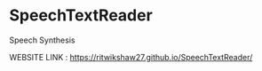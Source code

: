 # SpeechTextReader
Speech Synthesis

WEBSITE LINK : https://ritwikshaw27.github.io/SpeechTextReader/
